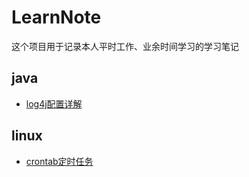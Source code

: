 # LearnNote

这个项目用于记录本人平时工作、业余时间学习的学习笔记

## java

*   [log4j配置详解](https://github.com/fshlny/LearnNote/blob/master/java/log4j/log4j%E9%85%8D%E7%BD%AE%E8%AF%A6%E8%A7%A3%E7%AC%94%E8%AE%B0.md) 


## linux

*   [crontab定时任务](https://github.com/fshlny/LearnNote/blob/master/linux/crontab/linux%E5%AE%9A%E6%97%B6%E4%BB%BB%E5%8A%A1.md)
